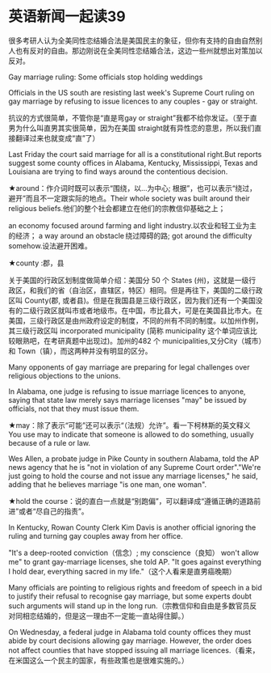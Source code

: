 # 英语新闻一起读39

很多考研人认为全美同性恋结婚合法是美国民主的象征，但你有支持的自由自然别人也有反对的自由。那边刚说在全美同性恋结婚合法，这边一些州就想出对策加以反对。

Gay marriage ruling: Some officials stop holding weddings


Officials in the US south are resisting last week's Supreme Court ruling on gay marriage by refusing to issue licences to any couples - gay or straight. 

抗议的方式很简单，不管你是“直是弯gay or straight”我都不给你发证。（至于直男为什么叫直男其实很简单，因为在美国 straight就有异性恋的意思，所以我们直接翻译过来也就变成“直”了）

Last Friday the court said marriage for all is a constitutional right.But reports suggest some county offices in Alabama, Kentucky, Mississippi, Texas and Louisiana are trying to find ways around the contentious decision.

★around：作介词时既可以表示“围绕，以…为中心; 根据”，也可以表示“绕过，避开”而且不一定跟实际的地点。Their whole society was built around their religious beliefs.他们的整个社会都建立在他们的宗教信仰基础之上；

an economy focused around farming and light industry.以农业和轻工业为主的经济； a way around an obstacle 绕过障碍的路; got around the difficulty somehow.设法避开困难。

★county :郡，县

关于美国的行政区划制度做简单介绍：美国分 50 个 States (州)，这就是一级行政区，和我们的省（自治区，直辖区，特区）相同。但是再往下，美国的二级行政区叫 County(郡, 或者县)。但是在我国县是三级行政区，因为我们还有一个美国没有的二级行政区就叫市或者地级市。在中国，市比县大，可是在美国县比市大。在美国，三级行政区是由州政府设定的制度，不同的州有不同的制度。以加州作例，其三级行政区叫 incorporated municipality (简称 municipality 这个单词应该比较眼熟吧，在考研真题中出现过)。加州的482 个 municipalities,又分City（城市）和 Town（镇），而这两种并没有明显的区分。

Many opponents of gay marriage are preparing for legal challenges over religious objections to the unions.

In Alabama, one judge is refusing to issue marriage licences to anyone, saying that state law merely says marriage licenses "may" be issued by officials, not that they must issue them.

★may：除了表示“可能”还可以表示“（法规）允许”。看一下柯林斯的英文释义You use may to indicate that someone is allowed to do something, usually because of a rule or law. 

Wes Allen, a probate judge in Pike County in southern Alabama, told the AP news agency that he is "not in violation of any Supreme Court order"."We're just going to hold the course and not issue any marriage licenses," he said, adding that he believes marriage "is one man, one woman".

★hold the course：说的直白一点就是“别跑偏”，可以翻译成“遵循正确的道路前进”或者“尽自己的指责”。

In Kentucky, Rowan County Clerk Kim Davis is another official ignoring the ruling and turning gay couples away from her office.

"It's a deep-rooted conviction（信念）; my conscience（良知） won't allow me" to grant gay-marriage licenses, she told AP. "It goes against everything I hold dear, everything sacred in my life."（这个人看来是直男癌晚期）

Many officials are pointing to religious rights and freedom of speech in a bid to justify their refusal to recognise gay marriage, but some experts doubt such arguments will stand up in the long run.（宗教信仰和自由是多数官员反对同相恋结婚的，但是这一理由不一定能一直站得住脚。）

On Wednesday, a federal judge in Alabama told county offices they must abide by court decisions allowing gay marriage. However, the order does not affect counties that have stopped issuing all marriage licences.（看来，在米国这么一个民主的国家，有些政策也是很难实施的。）